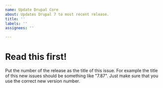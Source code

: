 ```yaml
---
name: Update Drupal Core
about: Updates Drupal 7 to most recent release.
title: ''
labels: ''
assignees: ''

---
```


# Read this first!
Put the number of the release as the title of this issue. For example the title of this new issues should be something like "7.87". Just make sure that you use the correct new version number.
